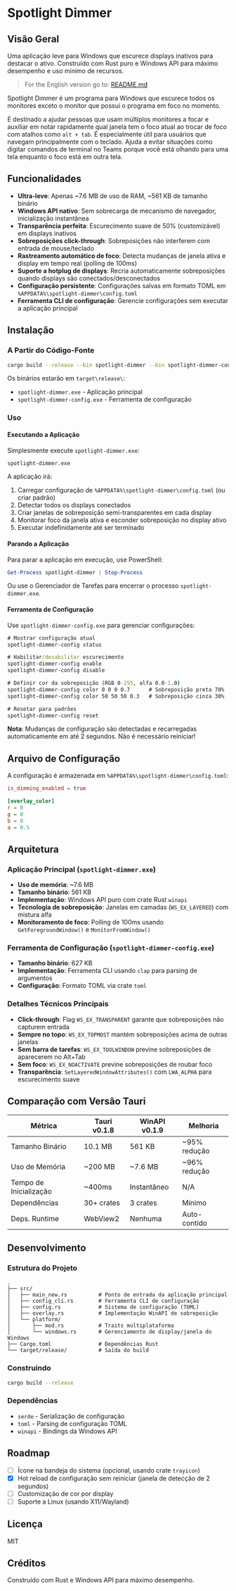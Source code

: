 # Spotlight Dimmer

## Visão Geral

Uma aplicação leve para Windows que escurece displays inativos para destacar o ativo. Construído com Rust puro e Windows API para máximo desempenho e uso mínimo de recursos.

> For the English version go to: [README.md](README.md)

Spotlight Dimmer é um programa para Windows que escurece todos os monitores exceto o monitor que possui o programa em foco no momento.

É destinado a ajudar pessoas que usam múltiplos monitores a focar e auxiliar em notar rapidamente qual janela tem o foco atual ao trocar de foco com atalhos como `alt + tab`. É especialmente útil para usuários que navegam principalmente com o teclado. Ajuda a evitar situações como digitar comandos de terminal no Teams porque você está olhando para uma tela enquanto o foco está em outra tela.

## Funcionalidades

- **Ultra-leve**: Apenas ~7.6 MB de uso de RAM, ~561 KB de tamanho binário
- **Windows API nativo**: Sem sobrecarga de mecanismo de navegador, inicialização instantânea
- **Transparência perfeita**: Escurecimento suave de 50% (customizável) em displays inativos
- **Sobreposições click-through**: Sobreposições não interferem com entrada de mouse/teclado
- **Rastreamento automático de foco**: Detecta mudanças de janela ativa e display em tempo real (polling de 100ms)
- **Suporte a hotplug de displays**: Recria automaticamente sobreposições quando displays são conectados/desconectados
- **Configuração persistente**: Configurações salvas em formato TOML em `%APPDATA%\spotlight-dimmer\config.toml`
- **Ferramenta CLI de configuração**: Gerencie configurações sem executar a aplicação principal

## Instalação

### A Partir do Código-Fonte

```bash
cargo build --release --bin spotlight-dimmer --bin spotlight-dimmer-config
```

Os binários estarão em `target\release\`:
- `spotlight-dimmer.exe` - Aplicação principal
- `spotlight-dimmer-config.exe` - Ferramenta de configuração

### Uso

#### Executando a Aplicação

Simplesmente execute `spotlight-dimmer.exe`:

```cmd
spotlight-dimmer.exe
```

A aplicação irá:
1. Carregar configuração de `%APPDATA%\spotlight-dimmer\config.toml` (ou criar padrão)
2. Detectar todos os displays conectados
3. Criar janelas de sobreposição semi-transparentes em cada display
4. Monitorar foco da janela ativa e esconder sobreposição no display ativo
5. Executar indefinidamente até ser terminado

#### Parando a Aplicação

Para parar a aplicação em execução, use PowerShell:

```powershell
Get-Process spotlight-dimmer | Stop-Process
```

Ou use o Gerenciador de Tarefas para encerrar o processo `spotlight-dimmer.exe`.

#### Ferramenta de Configuração

Use `spotlight-dimmer-config.exe` para gerenciar configurações:

```cmd
# Mostrar configuração atual
spotlight-dimmer-config status

# Habilitar/desabilitar escurecimento
spotlight-dimmer-config enable
spotlight-dimmer-config disable

# Definir cor da sobreposição (RGB 0-255, alfa 0.0-1.0)
spotlight-dimmer-config color 0 0 0 0.7      # Sobreposição preta 70%
spotlight-dimmer-config color 50 50 50 0.3   # Sobreposição cinza 30%

# Resetar para padrões
spotlight-dimmer-config reset
```

**Nota**: Mudanças de configuração são detectadas e recarregadas automaticamente em até 2 segundos. Não é necessário reiniciar!

## Arquivo de Configuração

A configuração é armazenada em `%APPDATA%\spotlight-dimmer\config.toml`:

```toml
is_dimming_enabled = true

[overlay_color]
r = 0
g = 0
b = 0
a = 0.5
```

## Arquitetura

### Aplicação Principal (`spotlight-dimmer.exe`)

- **Uso de memória**: ~7.6 MB
- **Tamanho binário**: 561 KB
- **Implementação**: Windows API puro com crate Rust `winapi`
- **Tecnologia de sobreposição**: Janelas em camadas (`WS_EX_LAYERED`) com mistura alfa
- **Monitoramento de foco**: Polling de 100ms usando `GetForegroundWindow()` e `MonitorFromWindow()`

### Ferramenta de Configuração (`spotlight-dimmer-config.exe`)

- **Tamanho binário**: 627 KB
- **Implementação**: Ferramenta CLI usando `clap` para parsing de argumentos
- **Configuração**: Formato TOML via crate `toml`

### Detalhes Técnicos Principais

- **Click-through**: Flag `WS_EX_TRANSPARENT` garante que sobreposições não capturem entrada
- **Sempre no topo**: `WS_EX_TOPMOST` mantém sobreposições acima de outras janelas
- **Sem barra de tarefas**: `WS_EX_TOOLWINDOW` previne sobreposições de aparecerem no Alt+Tab
- **Sem foco**: `WS_EX_NOACTIVATE` previne sobreposições de roubar foco
- **Transparência**: `SetLayeredWindowAttributes()` com `LWA_ALPHA` para escurecimento suave

## Comparação com Versão Tauri

| Métrica | Tauri v0.1.8 | WinAPI v0.1.9 | Melhoria |
|---------|--------------|---------------|----------|
| Tamanho Binário | 10.1 MB | 561 KB | ~95% redução |
| Uso de Memória | ~200 MB | ~7.6 MB | ~96% redução |
| Tempo de Inicialização | ~400ms | Instantâneo | N/A |
| Dependências | 30+ crates | 3 crates | Mínimo |
| Deps. Runtime | WebView2 | Nenhuma | Auto-contido |

## Desenvolvimento

### Estrutura do Projeto

```
.
├── src/
│   ├── main_new.rs          # Ponto de entrada da aplicação principal
│   ├── config_cli.rs        # Ferramenta CLI de configuração
│   ├── config.rs            # Sistema de configuração (TOML)
│   ├── overlay.rs           # Implementação WinAPI de sobreposição
│   └── platform/
│       ├── mod.rs           # Traits multiplataforma
│       └── windows.rs       # Gerenciamento de display/janela do Windows
├── Cargo.toml               # Dependências Rust
└── target/release/          # Saída do build
```

### Construindo

```bash
cargo build --release
```

### Dependências

- `serde` - Serialização de configuração
- `toml` - Parsing de configuração TOML
- `winapi` - Bindings da Windows API

## Roadmap

- [ ] Ícone na bandeja do sistema (opcional, usando crate `trayicon`)
- [x] Hot reload de configuração sem reiniciar (janela de detecção de 2 segundos)
- [ ] Customização de cor por display
- [ ] Suporte a Linux (usando X11/Wayland)

## Licença

MIT

## Créditos

Construído com Rust e Windows API para máximo desempenho.

